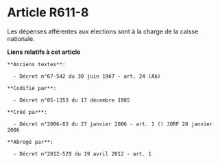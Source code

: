 # Article R611-8

Les dépenses afférentes aux élections sont à la charge de la caisse nationale.

**Liens relatifs à cet article**

	**Anciens textes**:

	  - Décret n°67-542 du 30 juin 1967 - art. 24 (Ab)

	**Codifié par**:

	  - Décret n°85-1353 du 17 décembre 1985

	**Créé par**:

	  - Décret n°2006-83 du 27 janvier 2006 - art. 1 () JORF 28 janvier 2006

	**Abrogé par**:

	  - Décret n°2012-529 du 19 avril 2012 - art. 1

